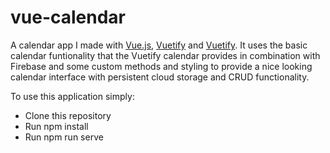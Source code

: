 # vue-calendar

A calendar app I made with <a href="https://www.vuejs.org">Vue.js</a>, <a href="http://https://vuetifyjs.com/">Vuetify</a> and <a href="http://https://firebase.google.com//">Vuetify</a>. It uses the basic calendar funtionality that the Vuetify calendar provides in combination with Firebase and some custom methods and styling to provide a nice looking calendar interface with persistent cloud storage and CRUD functionality.

To use this application simply:

 - Clone this repository
 - Run npm install
 - Run npm run serve
